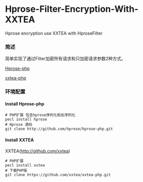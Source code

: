 # Hprose-Filter-Encryption-With-XXTEA
Hprose encryption use XXTEA with HproseFilter

### 简述
简单实现了通过Filter加密所有请求和只加密请求参数2种方式。

[Hprose-php](http://github.com/hprose/hprose-php)

[xxtea-php](https://github.com/xxtea/xxtea-php)

### 环境配置

#### Install Hprose-php
```
# PHP扩展 包含hprose序列化和反序列化
pecl install hprose
# Hprose 源码
git clone http://github.com/hprose/hprose-php.git
```

#### Install XXTEA
XXTEA(http://github.com/xxtea)

```
# PHP扩展
pecl install xxtea
# 下载PHP版
git clone https://github.com/xxtea/xxtea-php.git
```
